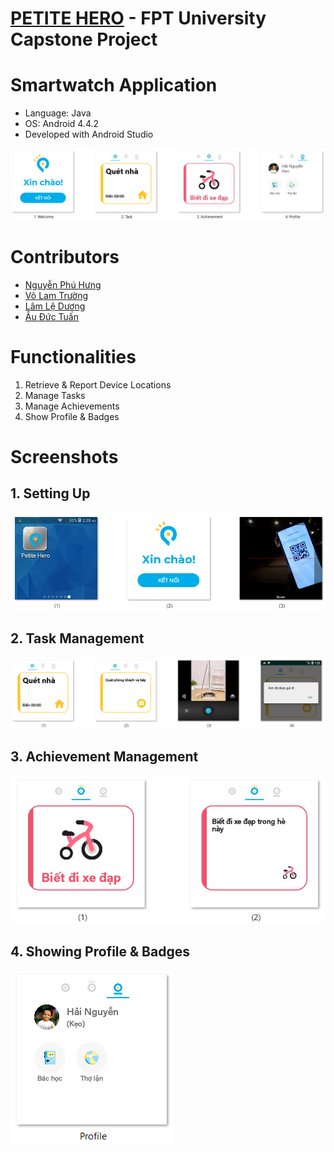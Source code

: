 # [PETITE HERO](https://github.com/petite-hero) - FPT University Capstone Project
# Smartwatch Application
- Language: Java
- OS: Android 4.4.2
- Developed with Android Studio

![](screenshots/overview.png)

# Contributors
- [Nguyễn Phú Hưng](https://github.com/hulk1999)
- [Võ Lam Trường](https://github.com/llduong)
- [Lâm Lệ Dương](https://github.com/llduong)
- [Âu Đức Tuấn](https://github.com/ibenrique2510)

# Functionalities
1. Retrieve & Report Device Locations
2. Manage Tasks
3. Manage Achievements
4. Show Profile & Badges

# Screenshots
## 1. Setting Up
![](screenshots/setup.png)
## 2. Task Management
![](screenshots/task.png)
## 3. Achievement Management
![](screenshots/achievement.png)
## 4. Showing Profile & Badges
![](screenshots/profile.png)